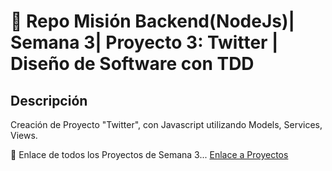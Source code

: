 # 📒 Repo Misión Backend(NodeJs)| Semana 3| Proyecto 3: Twitter | Diseño de Software con TDD

## Descripción
Creación de Proyecto "Twitter", con Javascript utilizando Models, Services, Views.

📎 Enlace de todos los Proyectos de Semana 3...
[Enlace a Proyectos](https://github.com/antoni-codes/playbook/tree/main/weekly_mission_3)

